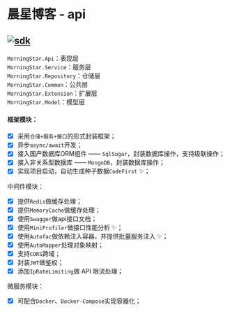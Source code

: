 # 晨星博客 - api
[![sdk](https://img.shields.io/badge/sdk-6.0.21-d.svg)](#)  
-------------------------------
`MorningStar.Api`：表现层  
`MorningStar.Service`：服务层  
`MorningStar.Repository`：仓储层  
`MorningStar.Common`：公共层  
`MorningStar.Extension`：扩展层  
`MorningStar.Model`：模型层  

#### 框架模块：  
- [x] 采用`仓储+服务+接口`的形式封装框架；
- [x] 异步`async/await`开发；
- [x] 接入国产数据库ORM组件 —— `SqlSugar`，封装数据库操作，支持级联操作；
- [x] 接入非关系型数据库 —— `MongoDB`，封装数据库操作；
- [x] 实现项目启动，自动生成种子数据`CodeFirst` ✨； 

中间件模块：
- [x] 提供`Redis`做缓存处理；
- [x] 提供`MemoryCache`做缓存处理；
- [x] 使用`Swagger`做api接口文档；
- [x] 使用`MiniProfiler`做接口性能分析 ✨；
- [x] 使用`Autofac`做依赖注入容器，并提供批量服务注入 ✨；
- [x] 使用`AutoMapper`处理对象映射；
- [x] 支持`CORS`跨域；
- [x] 封装`JWT`做鉴权；
- [x] 添加`IpRateLimiting`做 API 限流处理；

微服务模块：
- [x] 可配合`Docker`、`Docker-Compose`实现容器化；